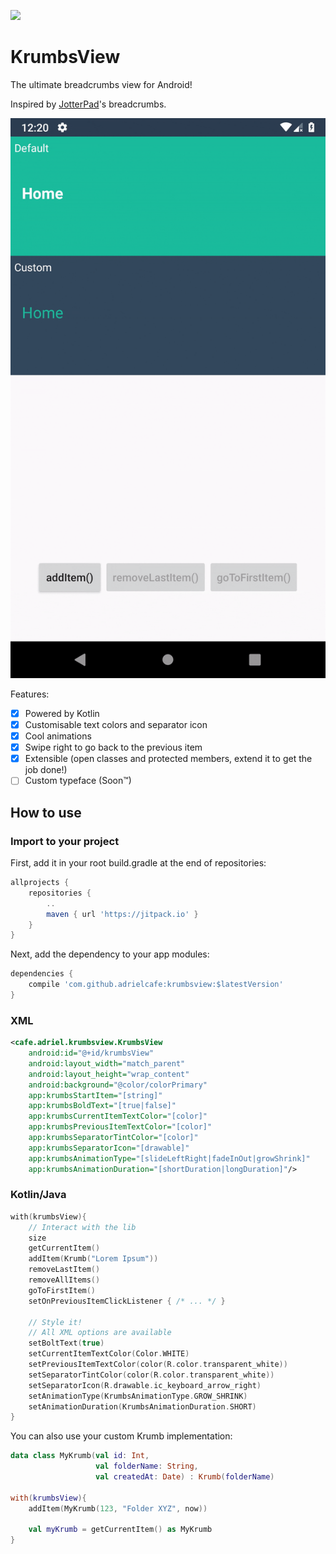 [![](https://jitpack.io/v/adrielcafe/KrumbsView.svg)](https://jitpack.io/#adrielcafe/KrumbsView)

# KrumbsView
The ultimate breadcrumbs view for Android!

Inspired by [JotterPad](https://play.google.com/store/apps/details?id=com.jotterpad.x)'s breadcrumbs.

![demo](demo.gif)

Features:

- [X] Powered by Kotlin
- [X] Customisable text colors and separator icon
- [X] Cool animations
- [X] Swipe right to go back to the previous item
- [X] Extensible (open classes and protected members, extend it to get the job done!)
- [ ] Custom typeface (Soon™)

## How to use

### Import to your project

First, add it in your root build.gradle at the end of repositories:

```gradle
allprojects {
    repositories {
        ..
        maven { url 'https://jitpack.io' }
    }
}
```

Next, add the dependency to your app modules:

```gradle
dependencies {
    compile 'com.github.adrielcafe:krumbsview:$latestVersion'
}
```

### XML
```xml
<cafe.adriel.krumbsview.KrumbsView
    android:id="@+id/krumbsView"
    android:layout_width="match_parent"
    android:layout_height="wrap_content"
    android:background="@color/colorPrimary"
    app:krumbsStartItem="[string]"
    app:krumbsBoldText="[true|false]"
    app:krumbsCurrentItemTextColor="[color]"
    app:krumbsPreviousItemTextColor="[color]"
    app:krumbsSeparatorTintColor="[color]"
    app:krumbsSeparatorIcon="[drawable]"
    app:krumbsAnimationType="[slideLeftRight|fadeInOut|growShrink]"
    app:krumbsAnimationDuration="[shortDuration|longDuration]"/>
```

### Kotlin/Java
```kotlin
with(krumbsView){
    // Interact with the lib
    size
    getCurrentItem()
    addItem(Krumb("Lorem Ipsum"))
    removeLastItem()
    removeAllItems()
    goToFirstItem()
    setOnPreviousItemClickListener { /* ... */ }
    
    // Style it!
    // All XML options are available
    setBoltText(true)
    setCurrentItemTextColor(Color.WHITE)
    setPreviousItemTextColor(color(R.color.transparent_white))
    setSeparatorTintColor(color(R.color.transparent_white))
    setSeparatorIcon(R.drawable.ic_keyboard_arrow_right)
    setAnimationType(KrumbsAnimationType.GROW_SHRINK)
    setAnimationDuration(KrumbsAnimationDuration.SHORT)
}
```

You can also use your custom Krumb implementation:
```kotlin
data class MyKrumb(val id: Int, 
                   val folderName: String, 
                   val createdAt: Date) : Krumb(folderName)

with(krumbsView){
    addItem(MyKrumb(123, "Folder XYZ", now))

    val myKrumb = getCurrentItem() as MyKrumb
}
```
